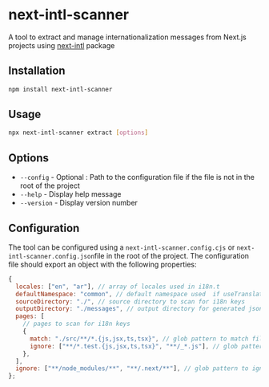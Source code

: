 # next-intl-scanner

A tool to extract and manage internationalization messages from Next.js projects using [next-intl](https://github.com/amannn/next-intl) package

## Installation

```bash
npm install next-intl-scanner
```

## Usage

```bash
npx next-intl-scanner extract [options]
```

## Options

- `--config` - Optional : Path to the configuration file if the file is not in the root of the project
- `--help` - Display help message
- `--version` - Display version number

## Configuration

The tool can be configured using a `next-intl-scanner.config.cjs` or
`next-intl-scanner.config.json`file in the root of the project. The configuration file should export an object with the following properties:

```javascript
{
  locales: ["en", "ar"], // array of locales used in i18n.t
  defaultNamespace: "common", // default namespace used  if useTranslations hook is used without namespace ( useTranslations())
  sourceDirectory: "./", // source directory to scan for i18n keys
  outputDirectory: "./messages", // output directory for generated json files
  pages: [
    // pages to scan for i18n keys
    {
      match: "./src/**/*.{js,jsx,ts,tsx}", // glob pattern to match files
      ignore: ["**/*.test.{js,jsx,ts,tsx}", "**/_*.js"], // glob pattern to ignore files
    },
  ],
  ignore: ["**/node_modules/**", "**/.next/**"], // glob pattern to ignore directories
};
```
